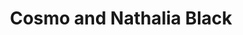 ---
title: "Cosmo and Nathalia Black"
url: /los-angeles/cosmo-and-nathalia-black/
shop: Kleidung
---